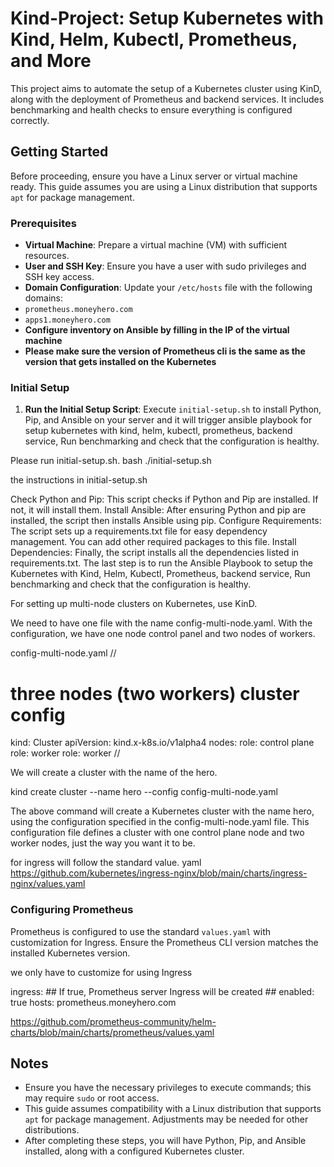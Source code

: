 # Kind-Project: Setup Kubernetes with Kind, Helm, Kubectl, Prometheus, and More

This project aims to automate the setup of a Kubernetes cluster using KinD, along with the deployment of Prometheus and backend services. It includes benchmarking and health checks to ensure everything is configured correctly.

## Getting Started

Before proceeding, ensure you have a Linux server or virtual machine ready. This guide assumes you are using a Linux distribution that supports `apt` for package management.

### Prerequisites

- **Virtual Machine**: Prepare a virtual machine (VM) with sufficient resources.
- **User and SSH Key**: Ensure you have a user with sudo privileges and SSH key access.
- **Domain Configuration**: Update your `/etc/hosts` file with the following domains:
 - `prometheus.moneyhero.com`
 - `apps1.moneyhero.com`
- **Configure inventory on Ansible by filling in the IP of the virtual machine**
- **Please make sure the version of Prometheus cli is the same as the version that gets installed on the Kubernetes**

### Initial Setup

1. **Run the Initial Setup Script**: Execute `initial-setup.sh` to install Python, Pip, and Ansible on your server and it will trigger ansible playbook for setup kubernetes with kind, helm, kubectl, prometheus, backend service, Run benchmarking and check that the configuration is healthy.


Please run initial-setup.sh.
bash ./initial-setup.sh

the instructions in initial-setup.sh


Check Python and Pip: This script checks if Python and Pip are installed. If not, it will install them.
Install Ansible: After ensuring Python and pip are installed, the script then installs Ansible using pip.
Configure Requirements: The script sets up a requirements.txt file for easy dependency management. You can add other required packages to this file.
Install Dependencies: Finally, the script installs all the dependencies listed in requirements.txt.
The last step is to run the Ansible Playbook to setup the Kubernetes with Kind, Helm, Kubectl, Prometheus, backend service, Run benchmarking and check that the configuration is healthy.



For setting up multi-node clusters on Kubernetes, use KinD.



We need to have one file with the name config-multi-node.yaml.
With the configuration, we have one node control panel and two nodes of workers.



config-multi-node.yaml
//
# three nodes (two workers) cluster config
kind: Cluster
apiVersion: kind.x-k8s.io/v1alpha4
nodes:
role: control plane
role: worker
role: worker
//


We will create a cluster with the name of the hero.


kind create cluster --name hero --config config-multi-node.yaml



The above command will create a Kubernetes cluster with the name hero, using the configuration specified in the config-multi-node.yaml file. This configuration file defines a cluster with one control plane node and two worker nodes, just the way you want it to be.



for ingress will follow the standard value. yaml
https://github.com/kubernetes/ingress-nginx/blob/main/charts/ingress-nginx/values.yaml


### Configuring Prometheus

Prometheus is configured to use the standard `values.yaml` with customization for Ingress. Ensure the Prometheus CLI version matches the installed Kubernetes version.

we only have to customize for using Ingress

  ingress:
    ## If true, Prometheus server Ingress will be created
    ##
    enabled: true
    hosts: prometheus.moneyhero.com

https://github.com/prometheus-community/helm-charts/blob/main/charts/prometheus/values.yaml



## Notes

- Ensure you have the necessary privileges to execute commands; this may require `sudo` or root access.
- This guide assumes compatibility with a Linux distribution that supports `apt` for package management. Adjustments may be needed for other distributions.
- After completing these steps, you will have Python, Pip, and Ansible installed, along with a configured Kubernetes cluster.
